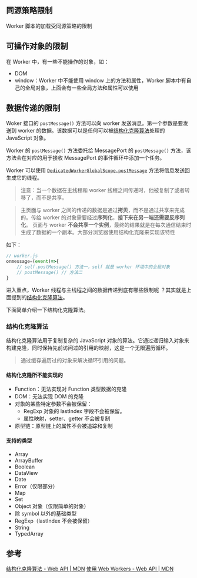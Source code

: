 
## 同源策略限制

Worker 脚本的加载受同源策略的限制

## 可操作对象的限制

在 Worker 中，有一些不能操作的对象，如：

- DOM
- window：Worker 中不能使用 window 上的方法和属性，Worker 脚本中有自己的全局对象，上面会有一些全局方法和属性可以使用

## 数据传递的限制

Woker 接口的 `postMessage()` 方法可以向 worker 发送消息。第一个参数是要发送到 worker 的数据。该数据可以是任何可以被[结构化克隆算法](https://developer.mozilla.org/zh-CN/docs/Web/API/Web_Workers_API/Structured_clone_algorithm)处理的 JavaScript 对象。

Worker 的 `postMessage()` 方法委托给 MessagePort 的 `postMessage()` 方法，该方法会在对应的用于接收 MessagePort 的事件循环中添加一个任务。

Worker 可以使用 [`DedicatedWorkerGlobalScope.postMessage`](https://developer.mozilla.org/en-US/docs/Web/API/DedicatedWorkerGlobalScope/postMessage "此页面目前仅提供英文版本") 方法将信息发送回生成它的线程。

> 注意：当一个数据在主线程和 worker 线程之间传递时，他被复制了或者转移了，而不是共享。

> 主页面与 worker 之间的传递的数据是通过**拷贝**，而不是通过共享来完成的。传给 worker 的对象需要经过**序列化**，**接下来在另一端还需要反序列化**。
> 页面与 worker **不会共享一个实例**，最终的结果就是在每次通信结束时生成了数据的一个副本。大部分浏览器使用结构化克隆来实现该特性

如下：

```js
// worker.js
onmessage=(event)=>{
	// self.postMessage() 方法一，self 就是 worker 环境中的全局对象
	// postMessage() // 方法二
}
```

进入重点，Worker 线程与主线程之间的数据传递到底有哪些限制呢 ？其实就是上面提到的[结构化克隆算法](https://developer.mozilla.org/zh-CN/docs/Web/API/Web_Workers_API/Structured_clone_algorithm)。

下面简单介绍一下结构化克隆算法。

### 结构化克隆算法

结构化克隆算法用于复制复杂的 JavaScript 对象的算法。它通过递归输入对象来构建克隆，同时保持先前访问过的引用的映射，这是一个无限遍历循环。

> 通过缓存遍历过的对象来解决循环引用的问题。

#### 结构化克隆所不能实现的

- Function：无法实现对 Function 类型数据的克隆
- DOM：无法实现 DOM 的克隆
- 对象的某些特定参数不会被保留：
	- RegExp 对象的 lastIndex 字段不会被保留。
	- 属性映射，setter、getter 不会被复制
- 原型链：原型链上的属性不会被追踪和复制

#### 支持的类型

- Array
- ArrayBuffer
- Boolean
- DataView
- Date
- Error（仅限部分）
- Map
- Set
- Object 对象（仅限简单的对象）
- 除 symbol 以外的基础类型
- RegExp（lastIndex 不会被保留）
- String
- TypedArray


## 参考

[结构化克隆算法 - Web API | MDN](https://developer.mozilla.org/zh-CN/docs/Web/API/Web_Workers_API/Structured_clone_algorithm)
[使用 Web Workers - Web API | MDN](https://developer.mozilla.org/zh-CN/docs/Web/API/Web_Workers_API/Using_web_workers#worker_%E4%B8%AD%E6%95%B0%E6%8D%AE%E7%9A%84%E6%8E%A5%E6%94%B6%E4%B8%8E%E5%8F%91%E9%80%81%EF%BC%9A%E8%AF%A6%E7%BB%86%E4%BB%8B%E7%BB%8D)